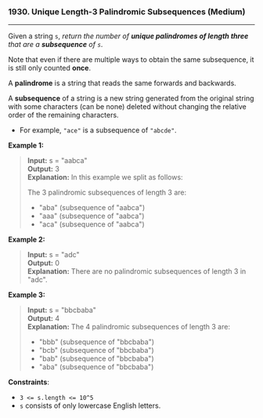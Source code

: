 ### 1930. Unique Length-3 Palindromic Subsequences (Medium)
___

Given a string `s`, *return the number of **unique palindromes of length three** that are a **subsequence** of `s`*.

Note that even if there are multiple ways to obtain the same subsequence, it is still only counted **once**.

A **palindrome** is a string that reads the same forwards and backwards.

A **subsequence** of a string is a new string generated from the original string with some characters (can be none) deleted without changing the relative order of the remaining characters.

* For example, `"ace"` is a subsequence of `"abcde"`.

**Example 1:**
> **Input:** s = "aabca"  
> **Output:** 3  
> **Explanation:** In this example we split as follows:  
>  
> The 3 palindromic subsequences of length 3 are:  
> - "aba" (subsequence of "aabca")   
> - "aaa" (subsequence of "aabca")  
> - "aca" (subsequence of "aabca")   

**Example 2:**
> **Input:** s = "adc"      
> **Output:** 0   
> **Explanation:** There are no palindromic subsequences of length 3 in "adc".  

**Example 3:**
> **Input:** s = "bbcbaba"      
> **Output:** 4    
> **Explanation:** The 4 palindromic subsequences of length 3 are:
> - "bbb" (subsequence of "bbcbaba")    
> - "bcb" (subsequence of "bbcbaba")   
> - "bab" (subsequence of "bbcbaba")    
> - "aba" (subsequence of "bbcbaba")    
  

**Constraints**:
* ```3 <= s.length <= 10^5```  
* `s` consists of only lowercase English letters.

